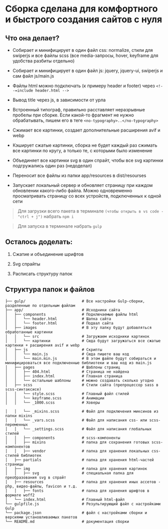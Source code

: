 # Сборка сделана для комфортного и быстрого создания сайтов с нуля

## Что она делает?

- Собирает и минифицирует в один файл css: normalize, стили для swiperjs и все файлы scss (все media-запросы, hover, keyframe для удобства разбиты отдельно)

- Собирает и минифицирует в один файл js: jquery, jquery-ui, swiperjs и сам файл js/main.js

- Файлы html можно подключать (к примеру header и footer) через `<!--=include header.html -->`

- Вывод title через js, в зависимости от урла

- Встроенный типограф, правильно расставляет неразрывные пробелы при сборке. Если какой-то фрагмент не нужно обрабатывать, пишем его в теге `<no-typography>..</no-typography>`

- Сжимает все картинки, создает дополнительные расширения avif и webp

- Кэширует сжатые картинки, сборка не будет каждый раз сжимать все картинки по кругу, а только те, с которыми было изменение

- Объединяет все картинки svg в один спрайт, чтобы все svg картинки подгружались один раз (недоделал)

- Переносит все файлы из папки app/resources в dist/resourses

- Запускает локальный сервер и обновляет страницу при каждом обновлении какого-либо файла. Можно одновременно просматривать страницу со всех устройств, подключенных к одной сети

> Для загрузки всего пакета в терминале `(чтобы открыть в vs code - "ctrl + j")` набрать `npm i`

> Для запуска в терминале набрать `gulp`

## Осталось доделать:

1. Сжатие и объединение шрифтов

2. Svg спрайты

3. Расписать структуру папок




## Структура папок и файлов

```
├── gulp/                         # Все настройки Gulp-сборки, разделенные по отдельным файлам
├── app/                          # Исходники сайта
│   ├── components                # Подключаемые файлы html
│   │   └── header.html           # Шапка сайта
│   │   └── footer.html           # Подвал сайта
│   ├── images                    # В эту папку будут добавляться обработанные картинки
│   │   └── src                   # Загружаем исходники картинок
│   │   └── картинки              # Сюда будут загружаться все сжатые картинки + расширения avif и webp
│   ├── js                        # Скрипты
│   │   └── main.js               # Сюда пишете ваш код
│   │   └── main.min.js           # В этом файле будут собираться и минифицироваться все подключенные библиотеки и ваш код из main.js
│   ├── pages                     # Шаблоны страниц
│   │   ├── 404.html              # Страница не найдена
│   │   ├── index.html            # Главная страница
│   │   └── остальные шаблоны     # можно создавать сколько угодно
│   ├── scss                      # Стили сайта (препроцессор sass в scss-синтаксисе)
│   │   └── style.scss            # Главный файл стилей
│   │   └── keyframe.scss         # Анимации
│   │   └── _1000.scss            # Ховеры

│   │   └── _mixins.scss          # Файл для подключения миксинов из папки mixins
│   │   └── _vars.scss            # Файл для написания css- или scss-переменных
│   │   └── _settings.scss        # Файл для написания глобальных стилей
│   │   ├── components            # scss-компоненты
│   │   ├── mixins                # папка для сохранения готовых scss-компонентов
│   │   ├── vendor                # папка для хранения локальных css-стилей библиотек
│   ├── partials                  # папка для хранения html-частей страницы
│   ├── img                       # папка для хранения картинок
│   │   ├── svg                   # специальная папка для преобразования svg в спрайт
│   ├── resources                 # папка для хранения иных ассетов - php, видео-файлы, favicon и т.д.
│   │   ├── fonts                 # папка для хранения шрифтов в формате woff2
│   └── index.html                # Главный html-файл
└── gulpfile.js                   # Результирующий файл с настройками Gulp
└── package.json                  # файл с настройками сборки и версиями установливаемых пакетов
└── README.md                     # документация сборки
```